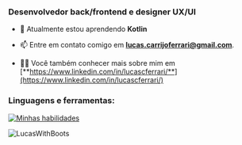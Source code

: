 <h3>Desenvolvedor back/frontend e designer UX/UI</h3>

- 🌱 Atualmente estou aprendendo **Kotlin**

- 📫 Entre em contato comigo em **lucas.carrijoferrari@gmail.com**.

- 👨‍💻 Você também conhecer mais sobre mim em [**https://www.linkedin.com/in/lucascferrari/**](https://www.linkedin.com/in/lucascferrari/)

<h3 align="left">Linguagens e ferramentas:</h3>

[![Minhas habilidades](https://skillicons.dev/icons?i=latex,kotlin,php,docker,ts,js,sass,figma)](https://skillicons.dev)

<p><img align="left" src="https://github-readme-stats.vercel.app/api/top-langs?username=LucasWithBoots&show_icons=true&locale=en&layout=compact" alt="LucasWithBoots" /> </p>

